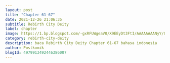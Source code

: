 ```yaml
---
layout: post 
title: "Chapter 61-67"
date: 2021-12-26 21:06:35
subtitle: Rebirth City Deity
label: chapter
image: https://1.bp.blogspot.com/-gxRFUWgeaV0/X9EEyDt3FtI/AAAAAAAANyY/Odk6EBNQAQIh_r42i7x67mNpE7KW83s2wCLcBGAsYHQ/s72-c/ICBVVNVX-193x278-1.jpg
category: rebirth-city-deity
description: baca Rebirth City Deity Chapter 61-67 bahasa indonesia 
author: Postkomik
blogId: 4979913492446386007
---
```

